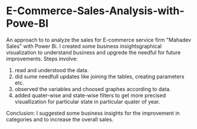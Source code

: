 # E-Commerce-Sales-Analysis-with-Powe-BI
An approach to to analyze the sales for E-commerce service firm "Mahadev Sales" with Power Bi. I created some business insightsgraphical visualization to understand business and upgrede the needful for future improvements.
Steps involve:
1. read and understood the data.
2. did sume needfull updates like joining the tables, creating parameters etc.
3. observed the variables and choosed graphes according to data.
4. added quater-wise and state-wise filters to get more precised visuallization for particular state in particular quater of year.

Conclusion:
      I suggested some business insights for the improvement in categories and to increase the overall sales.  
